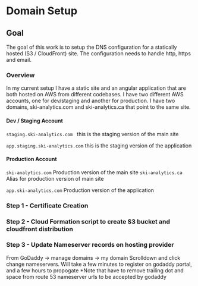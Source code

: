 # Domain Setup

##  Goal
The goal of this work is to setup the DNS configuration for a statically hosted (S3 / CloudFront) site.  The configuration needs to handle http, https and email.

### Overview
In my current setup I have a static site and an angular application that are both hosted on AWS from different codebases.  I have two different AWS accounts, one for dev/staging and another for production.  I have two domains, ski-analytics.com and ski-analytics.ca that point to the same site.

#### Dev / Staging Account
`staging.ski-analytics.com ` this is the staging version of the main site

`app.staging.ski-analytics.com` this is the staging version of the application

#### Production Account

`ski-analytics.com`  Production version of the main site
`ski-analytics.ca`  Alias for production version of main site

`app.ski-analytics.com`  Production version of the application

### Step 1 - Certificate Creation


### Step 2 - Cloud Formation script to create S3 bucket and cloudfront distribution

### Step 3 - Update Nameserver records on hosting provider

From GoDaddy -> manage domains -> my domain
Scrolldown and click change nameservers.  Will take a few minutes to register on godaddy portal, and a few hours to propogate
*Note that have to remove trailing dot and space from route 53 nameserver urls to be accepted by godaddy